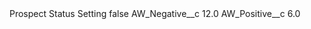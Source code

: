 <?xml version="1.0" encoding="UTF-8"?>
<CustomMetadata xmlns="http://soap.sforce.com/2006/04/metadata" xmlns:xsi="http://www.w3.org/2001/XMLSchema-instance" xmlns:xsd="http://www.w3.org/2001/XMLSchema">
    <label>Prospect Status Setting</label>
    <protected>false</protected>
    <values>
        <field>AW_Negative__c</field>
        <value xsi:type="xsd:double">12.0</value>
    </values>
    <values>
        <field>AW_Positive__c</field>
        <value xsi:type="xsd:double">6.0</value>
    </values>
</CustomMetadata>
